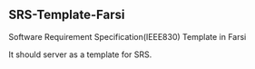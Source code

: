 ## SRS-Template-Farsi
Software Requirement Specification(IEEE830) Template in Farsi

It should server as a template for SRS.
